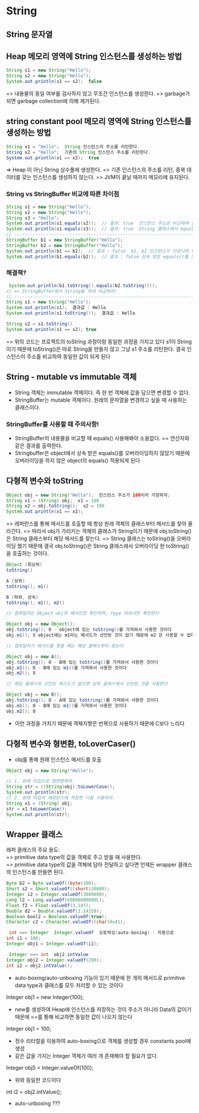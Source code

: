 # String

## String 문자열

## Heap 메모리 영역에 String 인스턴스를 생성하는 방법

```java
String s1 = new String("Hello"); 
String s2 = new String("Hello");
System.out.println(s1 == s2);  false
```

=&gt; 내용물의 동일 여부를 검사하지 않고 무조건 인스턴스를 생성한다. =&gt; garbage가 되면 garbage collection에 의해 제거된다.

## string constant pool 메모리 영역에 String 인스턴스를 생성하는 방법

```java
String x1 = "Hello";  String 인스턴스의 주소를 리턴한다.
String x2 = "Hello";  기존의 String 인스턴스 주소를 리턴한다.
System.out.println(x1 == x2);  true
```

=&gt; Heap 이 아닌 String 상수풀에 생성한다. =&gt; 기존 인스턴스의 주소를 리턴, 중복 데이터를 갖는 인스턴스를 생성하지 않는다. =&gt; JVM이 끝날 때까지 메모리에 유지된다.

### String vs StringBuffer 비교에 따른 차이점

```java
String s1 = new String("Hello"); 
String s2 = new String("Hello");
String s3 = "Hello";
System.out.println(s1.equals(s2));  // 결과: true  인스턴스 주소로 비교하여 값이 동일
System.out.println(s1.equals(s3));  // 결과: true  String 클래스에서 equals()를 오버라이딩
// --------------------------------------------------------------------------------------------------------
StringBuffer b1 = new StringBuffer("Hello");
StringBuffer b2 = new StringBuffer("Hello");
System.out.println(b1 == b2);  // 결과 : false  b1, b2 인스턴스가 다르니까 당연히 결과는 false이다.
System.out.println(b1.equals(b2));  // 결과 : false 상속 받은 equals()를 오버라이딩 않고 Object의 equals()를 사용
```

### 해결책?

```java
 System.out.println(b1.toString().equals(b2.toString()));
// => StringBuffer에서 String을 꺼내 비교하라! 
// --------------------------------------------------------------------------------------
String s1 = new String("Hello");
System.out.println(s1);  결과값 : Hello
System.out.println(s1.toString());  결과값 : Hello

String s2 = s1.toString()
System.out.println(s1 == s2); true
```

=&gt; 위의 코드는 프로젝트의 toString 과정이랑 동일한 과정을 가지고 있다 s1이 String이기 때문에 toString\(\)은 따로 String을 만들지 않고 그냥 s1 주소를 리턴한다. 결국 인스턴스이 주소를 비교하여 동일한 값이 되게 된다

## String - mutable vs immutable 객체

* String 객체는 immutable 객체이다. 즉 한 번 객체에 값을 담으면 변경할 수 없다.
* StringBuffer는 mutable 객체이다. 원래의 문자열을 변경하고 싶을 때 사용하는 클래스이다.

### StringBuffer를 사용할 때 주의사항!

* StringBuffer의 내용물을 비교할 때 equals\(\) 사용해봐야 소용없다. == 연산자와 같은 결과를 출력한다.
* Stringbuffer은 object에서 상속 받은 equals\(\)를 오버라이딩하지 않았기 때문에오버라이딩을 하지 않은 object의 equals\(\) 적용되게 된다

## 다형적 변수와 toString

```java
Object obj = new String("Hello");  인스턴스 주소가 100이라 가정하자;
String x1 = (String) obj;  x1 = 100
String x2 = obj.toString();  x2 = 100
System.out.println(x1 == x2);
```

=&gt; 레퍼런스를 통해 메서드를 호출할 때 항상 원래 객체의 클래스부터 메서드를 찾아 올라간다. =&gt; 따라서 obj가 가리키는 객체의 클래스가 String이기 때문에 obj.toString\(\)은 String 클래스부터 해당 메서드를 찾는다. =&gt; String 클래스는 toString\(\)을 오버라이딩 했기 때문에 결국 obj.toString\(\)은 String 클래스에서 오버라이딩 한 toString\(\)을 호출하는 것이다.

```java
Object (최상위)
toString()

A (상위)
toString(), m1()

B (하위, 상속)
toString(), m1(), m2()

// 컴파일러는 Object obj의 메서드만 확인하며, tpye 따라서만 확인한다

Object obj = new Object();
obj.toString(); O - object에 있는 toString()를 가져와서 사용한 것이다
obj.m1(); X object에는 m1라는 메서드가 선언된 것이 없기 때문에 m2 은 사용할 수 없다

// 컴파일러가 메서드를 찾을 때는 해당 클래스부터 찾는다

Object obj = new A();
obj.toString(); O - B에 있는 toString()를 가져와서 사용한 것이다
obj.m1(); O - B에 있는 m1()를 가져와서 사용한 것이다
obj.m2(); X

// 해당 클래스에 선언된 메스드가 없으면 상위 클래스에서 선언된 것을 사용한다 

Object obj = new B();
obj.toString(); O - A에 있는 toString()를 가져와서 사용한 것이다
obj.m1(); O - B에 있는 m1()를 가져와서 사용한 것이다
obj.m2(); O
```

* 이런 과정을 거치기 때문에 객체지향은 반복으로 사용하기 때문에 C보다 느리다

## 다형적 변수와 형변환, toLoverCaser\(\)

* obj를 통해 원래 인스턴스 메서드를 호출

```java
Object obj = new String("Hello");

// 1. 원래 타입으로 형변환하라.
String str = ((String)obj).toLowerCase();
System.out.println(str);
// 2. 원래 타입의 레퍼런스에 저장한 다음 사용하라.
String x1 = (String) obj;
str = x1.toLowerCase();
System.out.println(str);
```

## Wrapper 클래스

래퍼 클래스의 주요 용도:   
 =&gt; primitive data type의 값을 객체로 주고 받을 때 사용한다.  
 =&gt; primitive data type의 값을 객체에 담아 전달하고 싶다면 언제든 wrapper 클래스의 인스턴스를 만들면 된다.  


```java
Byte b2 = Byte.valueOf((byte)100); 
Short s2 = Short.valueOf((short)20000); 
Integer i2 = Integer.valueOf(3000000); 
Long l2 = Long.valueOf(60000000000L); 
Float f2 = Float.valueOf(3.14f); 
Double d2 = Double.valueOf(3.14159); 
Boolean bool2 = Boolean.valueOf(true); 
Character c2 = Character.valueOf((char)0x41);
```

```java
 int ==> Integer  Integer.valueOf  오토박싱(auto-boxing) - 자동으로 
int i1 = 100;
Integer obj1 = Integer.valueOf(i1);
```

```java
 Integer ==> int  obj2.intValue
Integer obj2 = Integer.valueOf(200);
int i2 = obj2.intValue();
```

* auto-boxing/auto-unboxing 기능이 있기 때문에 한 개의 메서드로 primitive data type과 클래스를 모두 처리할 수 있는 것이다

Integer obj1 = new Integer\(100\);

* new를 생성하여 Heap에 인스턴스를 저장하는 것이 주소가 아니라 Data의 값이기 때문에 ==를 통해 비교하면 동일한 값이 나오지 않는다 

Integer obj1 = 100;

* 정수 리터럴을 이용하여 auto-boxing으로 객체를 생성할 경우 constants pool에 생성
* 같은 값을 가지는 Integer 객체가 여러 개 존재해야 할 필요가 없다.

Integer obj5 = Integer.valueOf\(100\);

* 위와 동일한 코드이다

int i2 = obj2.intValue\(\);

* auto-unboxing ???

